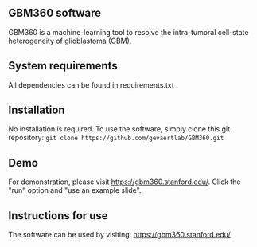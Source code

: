 ## GBM360 software ##

GBM360 is a machine-learning tool to resolve the intra-tumoral cell-state heterogeneity of glioblastoma (GBM).

## System requirements ##

All dependencies can be found in requirements.txt

## Installation ##

No installation is required. To use the software, simply clone this git repository: `git clone https://github.com/gevaertlab/GBM360.git`

## Demo ## 

For demonstration, please visit https://gbm360.stanford.edu/. Click the "run" option and "use an example slide". 

## Instructions for use ##

The software can be used by visiting: https://gbm360.stanford.edu/







